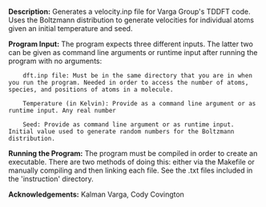 **Description:** Generates a velocity.inp file for Varga Group's TDDFT code. Uses the Boltzmann distribution to generate velocities for individual atoms given an initial temperature and seed.

**Program Input:** The program expects three different inputs. The latter two can be given as command line arguments or runtime input after running the program with no arguments:
        
        dft.inp file: Must be in the same directory that you are in when you run the program. Needed in order to access the number of atoms, species, and positions of atoms in a molecule. 
        
        Temperature (in Kelvin): Provide as a command line argument or as runtime input. Any real number

        Seed: Provide as command line argument or as runtime input. Initial value used to generate random numbers for the Boltzmann distribution.

**Running the Program:** The program must be compiled in order to create an executable. There are two methods of doing this: either via the Makefile or manually compiling and then linking each file. See the .txt files included in the 'instruction' directory.

**Acknowledgements:** Kalman Varga, Cody Covington
